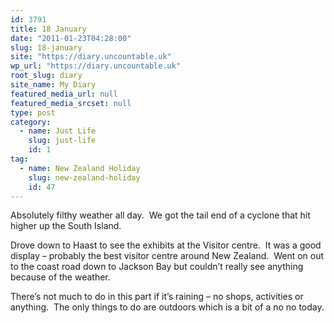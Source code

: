 ```yaml
---
id: 3791
title: 18 January
date: "2011-01-23T04:28:00"
slug: 18-january
site: "https://diary.uncountable.uk"
wp_url: "https://diary.uncountable.uk"
root_slug: diary
site_name: My Diary
featured_media_url: null
featured_media_srcset: null
type: post
category:
  - name: Just Life
    slug: just-life
    id: 1
tag:
  - name: New Zealand Holiday
    slug: new-zealand-holiday
    id: 47
---
```


<div xmlns='http://www.w3.org/1999/xhtml'>Absolutely filthy weather all day.  We got the tail end of a cyclone that hit higher up the South Island. </p>
<p>Drove down to Haast to see the exhibits at the Visitor centre.  It was a good display &#8211; probably the best visitor centre around New Zealand.  Went on out to the coast road down to Jackson Bay but couldn&#8217;t really see anything because of the weather.</p>
<p>There&#8217;s not much to do in this part if it&#8217;s raining &#8211; no shops, activities or anything.  The only things to do are outdoors which is a bit of a no no today.</div>
